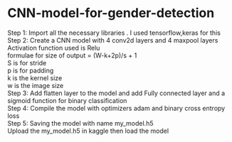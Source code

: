 # CNN-model-for-gender-detection
Step 1: Import all the necessary libraries . I used tensorflow,keras for this<br>
Step 2: Create a CNN model with 4 conv2d layers and 4 maxpool layers<br>
  Activation function used is Relu<br>
    formulae for size of output  = (W-k+2p)/s + 1 <br>
    S is for stride <br>
    p is for padding <br>
    k is the kernel size <br>
    w is the image size <br>
Step 3: Add flatten layer to the model and add Fully connected layer and a sigmoid function for binary classification <br>
Step 4: Compile the model with optimizers adam and binary cross entropy loss <br>
Step 5: Saving the model with name my_model.h5 <br>
Upload the my_model.h5 in kaggle then load the model
